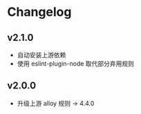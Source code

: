 # Changelog

## v2.1.0

* 自动安装上游依赖
* 使用 eslint-plugin-node 取代部分弃用规则

## v2.0.0

* 升级上游 alloy 规则 -> 4.4.0
